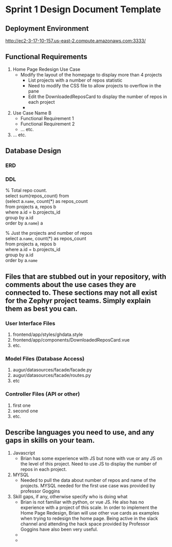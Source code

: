 # Sprint 1 Design Document Template

## Deployment Environment

http://ec2-3-17-10-157.us-east-2.compute.amazonaws.com:3333/

## Functional Requirements

1. Home Page Redesign Use Case
	- Modify the layout of the homepage to display more than 4 projects 
		- List projects with a number of repos statistic 
		- Need to modify the CSS file to allow projects to overflow in the pane 
		- Edit the DownloadedReposCard to display the number of repos in each project 
		- 
2. Use Case Name B		
	- Functional Requirement 1
	- Functional Requirement 2
	- ... etc.
3. ... etc. 

## Database Design

### ERD



### DDL 

% Total repo count.  
select sum(repos_count) from\
(select a.`name`, count(*) as repos_count\
from projects a, repos b\
where a.id = b.projects_id\
group by a.id\
order by a.`name`) a

% Just the projects and number of repos  
select a.`name`, count(*) as repos_count\
from projects a, repos b\
where a.id = b.projects_id\
group by a.id\
order by a.`name`

## Files that are stubbed out in your repository, with comments about the use cases they are connected to. These sections may not all exist for the Zephyr project teams. Simply explain them as best you can. 

### User Interface Files

1. frontend/app/styles/ghdata.style 
2. frontend/app/components/DownloadedReposCard.vue
3. etc.


### Model Files (Database Access)

1. augur/datasources/facade/facade.py
2. augur/datasources/facade/routes.py
3. etc


### Controller Files (API or other)

1. first one 
2. second one
3. etc. 

## Describe languages you need to use, and any gaps in skills on your team. 

1. Javascript 
	- Brian has some experience with JS but none with vue or any JS on the level of this project. Need to use JS to display the number of repos in each project.  
2. MYSQL
	- Needed to pull the data about number of repos and name of the projects. MYSQL needed for the first use case was provided by professor Goggins
3. Skill gaps, if any, otherwise specify who is doing what
    - Brian is not familiar with python, or vue JS. He also has no experience with a project of this scale. In order to implement the Home Page Redesign, Brian will use other vue cards as examples when trying to redesign the home page. Being active in the slack channel and attending the hack space provided by Professor Goggins have also been very useful.  
    - 
    -  
